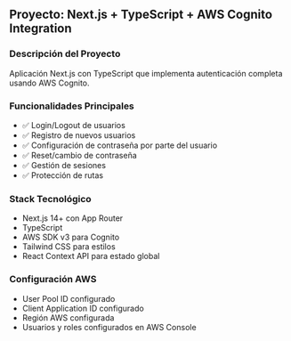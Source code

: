 <!-- Instrucciones para Copilot en proyecto Next.js con AWS Cognito -->

## Proyecto: Next.js + TypeScript + AWS Cognito Integration

### Descripción del Proyecto
Aplicación Next.js con TypeScript que implementa autenticación completa usando AWS Cognito.

### Funcionalidades Principales
- ✅ Login/Logout de usuarios
- ✅ Registro de nuevos usuarios
- ✅ Configuración de contraseña por parte del usuario
- ✅ Reset/cambio de contraseña
- ✅ Gestión de sesiones
- ✅ Protección de rutas

### Stack Tecnológico
- Next.js 14+ con App Router
- TypeScript
- AWS SDK v3 para Cognito
- Tailwind CSS para estilos
- React Context API para estado global

### Configuración AWS
- User Pool ID configurado
- Client Application ID configurado
- Región AWS configurada
- Usuarios y roles configurados en AWS Console